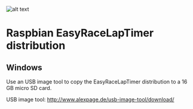 ![alt text](http://www.easyracelaptimer.com/wp-content/uploads/2016/01/easy_race_lap_timer_logo-1.png "EasyRaceLapTimer")

# Raspbian EasyRaceLapTimer distribution


## Windows

Use an USB image tool to copy the EasyRaceLapTimer distribution to a 16 GB micro SD card.

USB image tool: http://www.alexpage.de/usb-image-tool/download/
